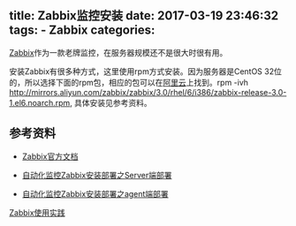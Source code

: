 title: Zabbix监控安装
date: 2017-03-19 23:46:32
tags:
    - Zabbix
categories:
---
[Zabbix](http://www.zabbix.com/)作为一款老牌监控，在服务器规模还不是很大时很有用。

安装Zabbix有很多种方式，这里使用rpm方式安装。因为服务器是CentOS 32位的，所以选择下面的rpm包，相应的包可以在[阿里云](http://mirrors.aliyun.com/zabbix/zabbix/3.0/rhel/)上找到。rpm -ivh http://mirrors.aliyun.com/zabbix/zabbix/3.0/rhel/6/i386/zabbix-release-3.0-1.el6.noarch.rpm, 具体安装见参考资料。

## 参考资料
* [Zabbix官方文档](https://www.zabbix.com/documentation/3.0/manual/api/reference)
* [自动化监控Zabbix安装部署之Server端部署](http://www.jianshu.com/p/5a2cb82e243f)

* [自动化监控Zabbix安装部署之agent端部署](http://www.jianshu.com/p/688da06320e8)

[Zabbix使用实践](http://naixwf.github.io/2015/05/18/zabbix-practice/)
